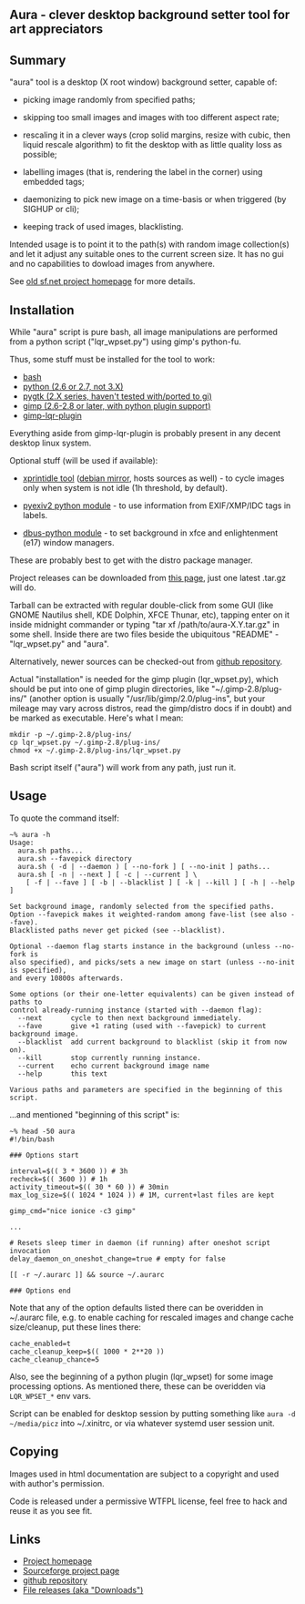 Aura - clever desktop background setter tool for art appreciators
--------------------


Summary
--------------------

"aura" tool is a desktop (X root window) background setter, capable of:

* picking image randomly from specified paths;

* skipping too small images and images with too different aspect rate;

* rescaling it in a clever ways (crop solid margins, resize with cubic, then
	liquid rescale algorithm) to fit the desktop with as little quality loss
	as possible;

* labelling images (that is, rendering the label in the corner) using
	embedded tags;

* daemonizing to pick new image on a time-basis or when triggered (by SIGHUP
	or cli);

* keeping track of used images, blacklisting.

Intended usage is to point it to the path(s) with random image collection(s)
and let it adjust any suitable ones to the current screen size. It has no gui
and no capabilities to dowload images from anywhere.

See [old sf.net project homepage](http://desktop-aura.sf.net/) for more details.


Installation
--------------------

While "aura" script is pure bash, all image manipulations are performed from a
python script ("lqr_wpset.py") using gimp's python-fu.

Thus, some stuff must be installed for the tool to work:

* [bash](http://gnu.org/software/bash/)
* [python (2.6 or 2.7, not 3.X)](http://python.org/)
* [pygtk (2.X series, haven't tested with/ported to gi)](http://www.pygtk.org/)
* [gimp (2.6-2.8 or later, with python plugin support)](http://gimp.org/)
* [gimp-lqr-plugin](http://liquidrescale.wikidot.com/)

Everything aside from gimp-lqr-plugin is probably present in any decent
desktop linux system.

Optional stuff (will be used if available):

* [xprintidle tool](http://www.dtek.chalmers.se/~henoch/text/xprintidle.html)
	([debian mirror](http://packages.debian.org/sid/xprintidle), hosts sources
	as well) - to cycle images only when system is not idle (1h threshold, by
	default).

* [pyexiv2 python module](http://tilloy.net/dev/pyexiv2/) - to use information
	from EXIF/XMP/IDC tags in labels.

* [dbus-python
	module](http://www.freedesktop.org/wiki/Software/DBusBindings#dbus-python) -
	to set background in xfce and enlightenment (e17) window managers.

These are probably best to get with the distro package manager.

Project releases can be downloaded from
[this page](http://sf.net/projects/desktop-aura/files/),
just one latest .tar.gz will do.

Tarball can be extracted with regular double-click from some GUI (like GNOME
Nautilus shell, KDE Dolphin, XFCE Thunar, etc), tapping enter on it inside
midnight commander or typing "tar xf /path/to/aura-X.Y.tar.gz" in some shell.
Inside there are two files beside the ubiquitous "README" - "lqr_wpset.py" and
"aura".

Alternatively, newer sources can be checked-out from [github
repository](https://github.com/mk-fg/aura/).

Actual "installation" is needed for the gimp plugin (lqr_wpset.py), which should
be put into one of gimp plugin directories, like "~/.gimp-2.8/plug-ins/" (another
option is usually "/usr/lib/gimp/2.0/plug-ins", but your mileage may vary across
distros, read the gimp/distro docs if in doubt) and be marked as executable.
Here's what I mean:

	mkdir -p ~/.gimp-2.8/plug-ins/
	cp lqr_wpset.py ~/.gimp-2.8/plug-ins/
	chmod +x ~/.gimp-2.8/plug-ins/lqr_wpset.py

Bash script itself ("aura") will work from any path, just run it.


Usage
--------------------

To quote the command itself:

	~% aura -h
	Usage:
	  aura.sh paths...
	  aura.sh --favepick directory
	  aura.sh ( -d | --daemon ) [ --no-fork ] [ --no-init ] paths...
	  aura.sh [ -n | --next ] [ -c | --current ] \
	    [ -f | --fave ] [ -b | --blacklist ] [ -k | --kill ] [ -h | --help ]

	Set background image, randomly selected from the specified paths.
	Option --favepick makes it weighted-random among fave-list (see also --fave).
	Blacklisted paths never get picked (see --blacklist).

	Optional --daemon flag starts instance in the background (unless --no-fork is
	also specified), and picks/sets a new image on start (unless --no-init is specified),
	and every 10800s afterwards.

	Some options (or their one-letter equivalents) can be given instead of paths to
	control already-running instance (started with --daemon flag):
	  --next       cycle to then next background immediately.
	  --fave       give +1 rating (used with --favepick) to current background image.
	  --blacklist  add current background to blacklist (skip it from now on).
	  --kill       stop currently running instance.
	  --current    echo current background image name
	  --help       this text

	Various paths and parameters are specified in the beginning of this script.

...and mentioned "beginning of this script" is:

	~% head -50 aura
	#!/bin/bash

	### Options start

	interval=$(( 3 * 3600 )) # 3h
	recheck=$(( 3600 )) # 1h
	activity_timeout=$(( 30 * 60 )) # 30min
	max_log_size=$(( 1024 * 1024 )) # 1M, current+last files are kept

	gimp_cmd="nice ionice -c3 gimp"

	...

	# Resets sleep timer in daemon (if running) after oneshot script invocation
	delay_daemon_on_oneshot_change=true # empty for false

	[[ -r ~/.aurarc ]] && source ~/.aurarc

	### Options end

Note that any of the option defaults listed there can be overidden in ~/.aurarc
file, e.g. to enable caching for rescaled images and change cache size/cleanup,
put these lines there:

	cache_enabled=t
	cache_cleanup_keep=$(( 1000 * 2**20 ))
	cache_cleanup_chance=5

Also, see the beginning of a python plugin (lqr_wpset) for some image
processing options.
As mentioned there, these can be overidden via `LQR_WPSET_*` env vars.

Script can be enabled for desktop session by putting something like `aura -d
~/media/picz` into ~/.xinitrc, or via whatever systemd user session unit.


Copying
--------------------

Images used in html documentation are subject to a copyright and used with
author's permission.

Code is released under a permissive WTFPL license, feel free to hack and reuse
it as you see fit.


Links
--------------------

* [Project homepage](http://desktop-aura.sf.net/)
* [Sourceforge project page](http://sf.net/projects/desktop-aura/)
* [github repository](https://github.com/mk-fg/aura/)
* [File releases (aka "Downloads")](http://sf.net/projects/desktop-aura/files/)
